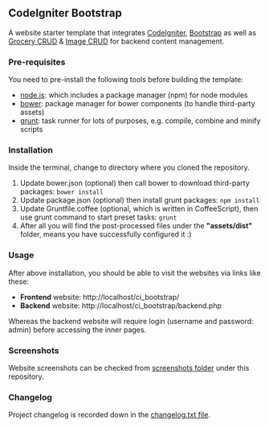 ## CodeIgniter Bootstrap

A website starter template that integrates [CodeIgniter](http://ellislab.com/codeigniter), [Bootstrap](http://getbootstrap.com/) as well as [Grocery CRUD](http://www.grocerycrud.com/) & [Image CRUD](http://www.grocerycrud.com/image-crud) for backend content management. 

### Pre-requisites

You need to pre-install the following tools before building the template:

* [node.js](http://nodejs.org/): which includes a package manager (npm) for node modules
* [bower](http://bower.io/): package manager for bower components (to handle third-party assets)
* [grunt](http://gruntjs.com/): task runner for lots of purposes, e.g. compile, combine and minify scripts


### Installation

Inside the terminal, change to directory where you cloned the repository.

1. Update bower.json (optional) then call bower to download third-party packages: ```bower install```
2. Update package.json (optional) then install grunt packages: ```npm install```
3. Update Gruntfile.coffee (optional, which is written in CoffeeScript), then use grunt command to start preset tasks: ```grunt```
4. After all you will find the post-processed files under the **"assets/dist"** folder, means you have successfully configured it :)


### Usage

After above installation, you should be able to visit the websites via links like these:

* **Frontend** website: http://localhost/ci_bootstrap/
* **Backend** website: http://localhost/ci_bootstrap/backend.php

Whereas the backend website will require login (username and password: admin) before accessing the inner pages.


### Screenshots

Website screenshots can be checked from [screenshots folder](https://github.com/waifung0207/ci_bootstrap/tree/master/screenshots) under this repository.


### Changelog

Project changelog is recorded down in the [changelog.txt file](https://github.com/waifung0207/ci_bootstrap/blob/master/changelog.txt).
